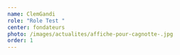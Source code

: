 ```yaml
---
name: ClemGandi
role: "Role Test "
center: fondateurs
photo: /images/actualites/affiche-pour-cagnotte-.jpg
order: 1
---
```

